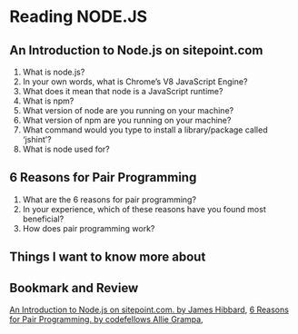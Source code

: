 # Reading NODE.JS

## An Introduction to Node.js on sitepoint.com

1. What is node.js?
2. In your own words, what is Chrome’s V8 JavaScript Engine?
3. What does it mean that node is a JavaScript runtime?
4. What is npm?
5. What version of node are you running on your machine?
6. What version of npm are you running on your machine?
7. What command would you type to install a library/package called ‘jshint’?
8. What is node used for?

## 6 Reasons for Pair Programming

1. What are the 6 reasons for pair programming?
2. In your experience, which of these reasons have you found most beneficial?
3. How does pair programming work?

## Things I want to know more about

## Bookmark and Review

[An Introduction to Node.js on sitepoint.com. by James Hibbard](https://www.sitepoint.com/an-introduction-to-node-js/),
[6 Reasons for Pair Programming. by codefellows Allie Grampa](https://www.codefellows.org/blog/6-reasons-for-pair-programming/),
